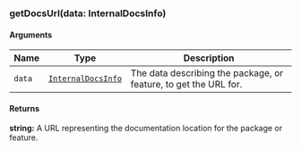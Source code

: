 ### getDocsUrl(data: InternalDocsInfo)

#### Arguments

| Name      | Type     | Description                                |
| --------- | -------- | ------------------------------------------ |
| `data` | [`InternalDocsInfo`](type?id=iinternaldocsinfo) | The data describing the package, or feature, to get the URL for. |

#### Returns

**string:** A URL representing the documentation location for the package or feature.
